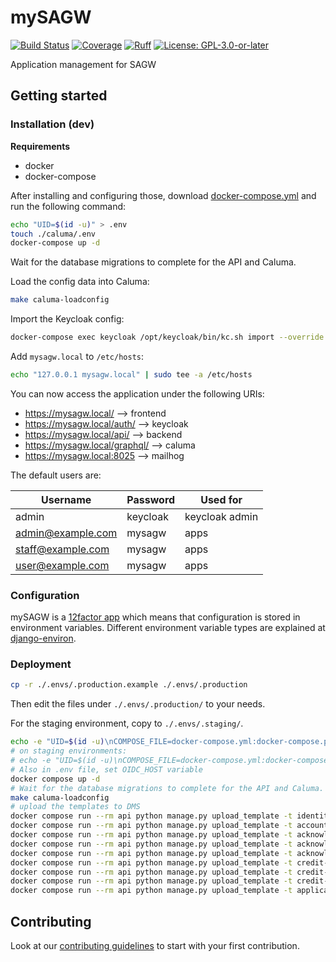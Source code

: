 # mySAGW

[![Build Status](https://github.com/adfinis/mySAGW/workflows/Tests/badge.svg)](https://github.com/adfinis/mySAGW/actions?query=workflow%3ATests)
[![Coverage](https://img.shields.io/badge/coverage-100%25-brightgreen.svg)](https://github.com/adfinis/mySAGW/blob/master/api/setup.cfg#L53)
[![Ruff](https://img.shields.io/badge/code%20style-ruff-000000.svg)](https://docs.astral.sh/ruff/)
[![License: GPL-3.0-or-later](https://img.shields.io/github/license/adfinis-sygroup/mySAGW)](https://spdx.org/licenses/GPL-3.0-or-later.html)

Application management for SAGW

## Getting started

### Installation (dev)

**Requirements**
* docker
* docker-compose

After installing and configuring those, download [docker-compose.yml](https://raw.githubusercontent.com/adfinis/mysagw/main/docker-compose.yml) and run the following command:

```bash
echo "UID=$(id -u)" > .env
touch ./caluma/.env
docker-compose up -d
```

Wait for the database migrations to complete for the API and Caluma.

Load the config data into Caluma:

```bash
make caluma-loadconfig
```

Import the Keycloak config:

```bash
docker-compose exec keycloak /opt/keycloak/bin/kc.sh import --override true --file /opt/keycloak/data/import/test-config.json
```

Add `mysagw.local` to `/etc/hosts`:

```bash
echo "127.0.0.1 mysagw.local" | sudo tee -a /etc/hosts
```

You can now access the application under the following URIs:

 - https://mysagw.local/ --> frontend
 - https://mysagw.local/auth/ --> keycloak
 - https://mysagw.local/api/ --> backend
 - https://mysagw.local/graphql/ --> caluma
 - https://mysagw.local:8025 --> mailhog

The default users are:

| Username          | Password | Used for       |
|-------------------|----------|----------------|
| admin             | keycloak | keycloak admin |
| admin@example.com | mysagw   | apps           |
| staff@example.com | mysagw   | apps           |
| user@example.com  | mysagw   | apps           |

### Configuration

mySAGW is a [12factor app](https://12factor.net/) which means that configuration is stored in environment variables.
Different environment variable types are explained at [django-environ](https://django-environ.readthedocs.io/en/latest/types.html).


### Deployment

```bash
cp -r ./.envs/.production.example ./.envs/.production
```

Then edit the files under `./.envs/.production/` to your needs.

For the staging environment, copy to `./.envs/.staging/`.

```bash
echo -e "UID=$(id -u)\nCOMPOSE_FILE=docker-compose.yml:docker-compose.prod.yml" > .env
# on staging environments:
# echo -e "UID=$(id -u)\nCOMPOSE_FILE=docker-compose.yml:docker-compose.staging.yml" > .env
# Also in .env file, set OIDC_HOST variable
docker compose up -d
# Wait for the database migrations to complete for the API and Caluma.
make caluma-loadconfig
# upload the templates to DMS
docker compose run --rm api python manage.py upload_template -t identity-labels.docx
docker compose run --rm api python manage.py upload_template -t accounting-cover.docx
docker compose run --rm api python manage.py upload_template -t acknowledgement-de.docx
docker compose run --rm api python manage.py upload_template -t acknowledgement-fr.docx
docker compose run --rm api python manage.py upload_template -t acknowledgement-en.docx
docker compose run --rm api python manage.py upload_template -t credit-approval-de.docx
docker compose run --rm api python manage.py upload_template -t credit-approval-fr.docx
docker compose run --rm api python manage.py upload_template -t credit-approval-en.docx
docker compose run --rm api python manage.py upload_template -t application.docx
```

## Contributing

Look at our [contributing guidelines](CONTRIBUTING.md) to start with your first contribution.
